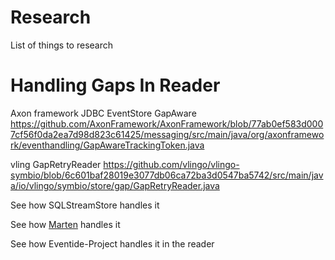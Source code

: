 # Research

List of things to research

# Handling Gaps In Reader

Axon framework JDBC EventStore GapAware https://github.com/AxonFramework/AxonFramework/blob/77ab0ef583d0007cf56f0da2ea7d98d823c61425/messaging/src/main/java/org/axonframework/eventhandling/GapAwareTrackingToken.java

vling GapRetryReader https://github.com/vlingo/vlingo-symbio/blob/6c601baf28019e3077db06ca72ba3d0547ba5742/src/main/java/io/vlingo/symbio/store/gap/GapRetryReader.java

See how SQLStreamStore handles it

See how [Marten](https://martendb.io/) handles it

See how Eventide-Project handles it in the reader
